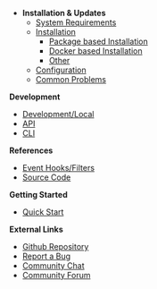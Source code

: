 - **Installation & Updates**
  - [System Requirements](installation/system-requirements.md)
  - [Installation](installation/installation-types.md)
    - [Package based Installation](installation/package-installation.md)
    - [Docker based Installation](installation/docker.md)
    - [Other](installation/other-methods.md)
  - [Configuration](installation/configuration.md)
  - [Common Problems](installation/common-issues.md)

**Development**

- [Development/Local](installation/development.md)
- [API](api/usage.md)
- [CLI](development/commandline.md)

**References**

- [Event Hooks/Filters](technical/hooks.md)
- [Source Code](technical/README.md)

**Getting Started**

- [Quick Start](getting-started/new-project.md)

**External Links**

- [Github Repository](https://github.com/Leantime/leantime/)
- [Report a Bug](https://github.com/Leantime/leantime/issues/new)
- [Community Chat](https://discord.gg/4zMzJtAq9z)
- [Community Forum](https://community.leantime.io/)
